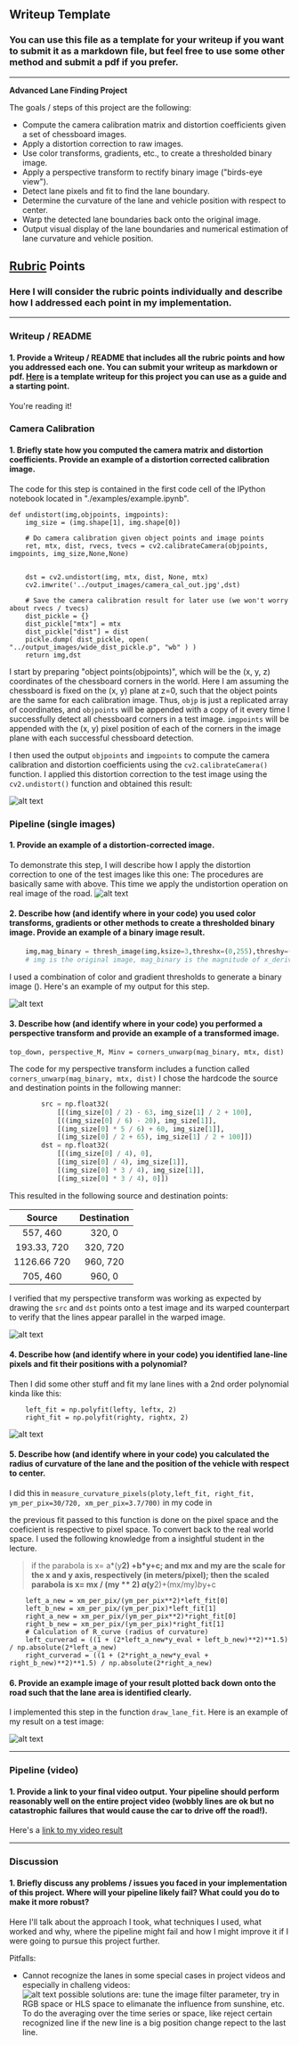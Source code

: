 ## Writeup Template

### You can use this file as a template for your writeup if you want to submit it as a markdown file, but feel free to use some other method and submit a pdf if you prefer.

---

**Advanced Lane Finding Project**

The goals / steps of this project are the following:

* Compute the camera calibration matrix and distortion coefficients given a set of chessboard images.
* Apply a distortion correction to raw images.
* Use color transforms, gradients, etc., to create a thresholded binary image.
* Apply a perspective transform to rectify binary image ("birds-eye view").
* Detect lane pixels and fit to find the lane boundary.
* Determine the curvature of the lane and vehicle position with respect to center.
* Warp the detected lane boundaries back onto the original image.
* Output visual display of the lane boundaries and numerical estimation of lane curvature and vehicle position.

[//]: # (Image References)

[image1]: ./examples/image1.jpg "Undistorted"
[image2]: ./examples/image2.jpg "Road Transformed"
[image3]: ./examples/image3.jpg "Binary Example"
[image4]: ./examples/image4.jpg "Warp Example"
[image5]: ./examples/image5.jpg "Fit Visual"
[image6]: ./examples/image6.jpg "Output"
[image7]: ./examples/image_pitfall.jpg "Pitfall"
[video1]: ./project_video_out.mp4 "Video"

## [Rubric](https://review.udacity.com/#!/rubrics/571/view) Points

### Here I will consider the rubric points individually and describe how I addressed each point in my implementation.  

---

### Writeup / README

#### 1. Provide a Writeup / README that includes all the rubric points and how you addressed each one.  You can submit your writeup as markdown or pdf.  [Here](https://github.com/udacity/CarND-Advanced-Lane-Lines/blob/master/writeup_template.md) is a template writeup for this project you can use as a guide and a starting point.  

You're reading it!

### Camera Calibration

#### 1. Briefly state how you computed the camera matrix and distortion coefficients. Provide an example of a distortion corrected calibration image.

The code for this step is contained in the first code cell of the IPython notebook located in "./examples/example.ipynb".  


```
def undistort(img,objpoints, imgpoints):
    img_size = (img.shape[1], img.shape[0])

    # Do camera calibration given object points and image points
    ret, mtx, dist, rvecs, tvecs = cv2.calibrateCamera(objpoints, imgpoints, img_size,None,None)


    dst = cv2.undistort(img, mtx, dist, None, mtx)
    cv2.imwrite('../output_images/camera_cal_out.jpg',dst)

    # Save the camera calibration result for later use (we won't worry about rvecs / tvecs)
    dist_pickle = {}
    dist_pickle["mtx"] = mtx
    dist_pickle["dist"] = dist
    pickle.dump( dist_pickle, open( "../output_images/wide_dist_pickle.p", "wb" ) )
    return img,dst
```
I start by preparing "object points(objpoints)", which will be the (x, y, z) coordinates of the chessboard corners in the world. Here I am assuming the chessboard is fixed on the (x, y) plane at z=0, such that the object points are the same for each calibration image.  Thus, `objp` is just a replicated array of coordinates, and `objpoints` will be appended with a copy of it every time I successfully detect all chessboard corners in a test image.  `imgpoints` will be appended with the (x, y) pixel position of each of the corners in the image plane with each successful chessboard detection.  

I then used the output `objpoints` and `imgpoints` to compute the camera calibration and distortion coefficients using the `cv2.calibrateCamera()` function.  I applied this distortion correction to the test image using the `cv2.undistort()` function and obtained this result: 

![alt text][image1]

### Pipeline (single images)

#### 1. Provide an example of a distortion-corrected image.

To demonstrate this step, I will describe how I apply the distortion correction to one of the test images like this one:
The procedures are basically same with above. This time we apply the undistortion operation on real image of the road.
![alt text][image2]

#### 2. Describe how (and identify where in your code) you used color transforms, gradients or other methods to create a thresholded binary image.  Provide an example of a binary image result.
```python
    img,mag_binary = thresh_image(img,ksize=3,threshx=(0,255),threshy=(0,255),thresh_mag=(50, 200))
    # img is the original image, mag_binary is the magnitude of x_derivative and y_derivative
```
I used a combination of color and gradient thresholds to generate a binary image ().  Here's an example of my output for this step.  

![alt text][image3]

#### 3. Describe how (and identify where in your code) you performed a perspective transform and provide an example of a transformed image.
```
top_down, perspective_M, Minv = corners_unwarp(mag_binary, mtx, dist)
```
The code for my perspective transform includes a function called `corners_unwarp(mag_binary, mtx, dist)` I chose the hardcode the source and destination points in the following manner:

```python
        src = np.float32(
            [[(img_size[0] / 2) - 63, img_size[1] / 2 + 100],
            [((img_size[0] / 6) - 20), img_size[1]],
            [(img_size[0] * 5 / 6) + 60, img_size[1]],
            [(img_size[0] / 2 + 65), img_size[1] / 2 + 100]])
        dst = np.float32(
            [[(img_size[0] / 4), 0],
            [(img_size[0] / 4), img_size[1]],
            [(img_size[0] * 3 / 4), img_size[1]],
            [(img_size[0] * 3 / 4), 0]])
```
This resulted in the following source and destination points:

| Source        | Destination   | 
|:-------------:|:-------------:| 
| 557, 460      | 320, 0        | 
| 193.33, 720   | 320, 720      |
| 1126.66 720   | 960, 720      |
| 705, 460      | 960, 0        |

I verified that my perspective transform was working as expected by drawing the `src` and `dst` points onto a test image and its warped counterpart to verify that the lines appear parallel in the warped image.

![alt text][image4]

#### 4. Describe how (and identify where in your code) you identified lane-line pixels and fit their positions with a polynomial?

Then I did some other stuff and fit my lane lines with a 2nd order polynomial kinda like this:
```
    left_fit = np.polyfit(lefty, leftx, 2)
    right_fit = np.polyfit(righty, rightx, 2)
```

![alt text][image5]

#### 5. Describe how (and identify where in your code) you calculated the radius of curvature of the lane and the position of the vehicle with respect to center.

I did this in `measure_curvature_pixels(ploty,left_fit, right_fit, ym_per_pix=30/720, xm_per_pix=3.7/700)`  in my code in

the previous fit passed to this function is done on the pixel space and the coeficient is respective to pixel space. To convert back to the real world space. I used the following knowledge from a insightful student in the lecture. 
 > if the parabola is x= a*(y**2) +b*y+c; and mx and my are the scale for the x and y axis, respectively (in meters/pixel); then the scaled parabola is x= mx / (my ** 2) *a*(y**2)+(mx/my)*b*y+c


```
    left_a_new = xm_per_pix/(ym_per_pix**2)*left_fit[0]
    left_b_new = xm_per_pix/(ym_per_pix)*left_fit[1]
    right_a_new = xm_per_pix/(ym_per_pix**2)*right_fit[0]
    right_b_new = xm_per_pix/(ym_per_pix)*right_fit[1]
    # Calculation of R_curve (radius of curvature)
    left_curverad = ((1 + (2*left_a_new*y_eval + left_b_new)**2)**1.5) / np.absolute(2*left_a_new)
    right_curverad = ((1 + (2*right_a_new*y_eval + right_b_new)**2)**1.5) / np.absolute(2*right_a_new)
```


#### 6. Provide an example image of your result plotted back down onto the road such that the lane area is identified clearly.

I implemented this step in the function `draw_lane_fit`. Here is an example of my result on a test image:

![alt text][image6]

---

### Pipeline (video)

#### 1. Provide a link to your final video output.  Your pipeline should perform reasonably well on the entire project video (wobbly lines are ok but no catastrophic failures that would cause the car to drive off the road!).

Here's a [link to my video result](./project_video_out.mp4)

---

### Discussion

#### 1. Briefly discuss any problems / issues you faced in your implementation of this project.  Where will your pipeline likely fail?  What could you do to make it more robust?

Here I'll talk about the approach I took, what techniques I used, what worked and why, where the pipeline might fail and how I might improve it if I were going to pursue this project further.  

Pitfalls:
* Cannot recognize the lanes in some special cases in project videos and especially in challeng videos:  
![alt text][image7]
possible solutions are: tune the image filter parameter, try in RGB space or HLS space to elimanate the influence from sunshine, etc. To do the averaging over the time series or space, like reject certain recognized line if the new line is a big position change repect to the last line.

 
